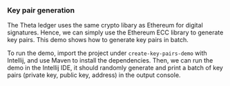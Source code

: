 ### Key pair generation

The Theta ledger uses the same crypto libary as Ethereum for digital signatures. Hence, we can simply use the Ethereum ECC library to generate key pairs. This demo shows how to generate key pairs in batch.

To run the demo, import the project under `create-key-pairs-demo` with Intellij, and use Maven to install the dependencies. Then, we can run the demo in the Intellij IDE, it should randomly generate and print a batch of key pairs (private key, public key, address) in the output console.

